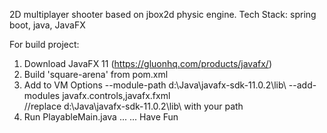 2D multiplayer shooter based on jbox2d physic engine.
Tech Stack: spring boot, java, JavaFX

For build project:
1. Download JavaFX 11   (https://gluonhq.com/products/javafx/)
2. Build 'square-arena' from pom.xml
3. Add to VM Options   --module-path d:\Java\javafx-sdk-11.0.2\lib\ --add-modules javafx.controls,javafx.fxml    
   //replace d:\Java\javafx-sdk-11.0.2\lib\   with your path
4.  Run PlayableMain.java
...
...
Have Fun
